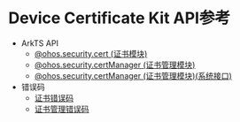 # Device Certificate Kit API参考

- ArkTS API
  - [@ohos.security.cert (证书模块)](js-apis-cert.md)
  - [@ohos.security.certManager (证书管理模块)](js-apis-certManager.md)
  - [@ohos.security.certManager (证书管理模块)(系统接口)](js-apis-certManager-sys.md)
- 错误码
  - [证书错误码](errorcode-cert.md)
  - [证书管理错误码](errorcode-certManager.md)
